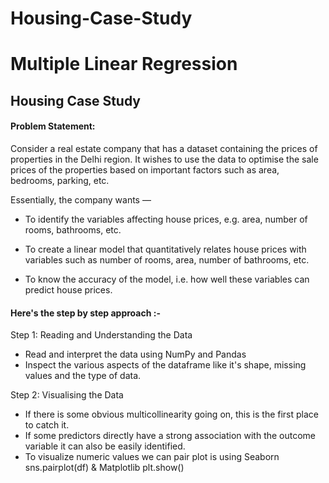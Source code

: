 # Housing-Case-Study
# Multiple Linear Regression
## Housing Case Study

#### Problem Statement:

Consider a real estate company that has a dataset containing the prices of properties in the Delhi region. It wishes to use the data to optimise the sale prices of the properties based on important factors such as area, bedrooms, parking, etc.

Essentially, the company wants —

- To identify the variables affecting house prices, e.g. area, number of rooms, bathrooms, etc.

- To create a linear model that quantitatively relates house prices with variables such as number of rooms, area, number of bathrooms, etc.

- To know the accuracy of the model, i.e. how well these variables can predict house prices.

#### Here's the step by step approach :-

Step 1: Reading and Understanding the Data  
- Read and interpret the data using NumPy and Pandas
- Inspect the various aspects of the dataframe like it's shape, missing values and the type of data.

Step 2: Visualising the Data
- If there is some obvious multicollinearity going on, this is the first place to catch it.
- If some predictors directly have a strong association with the outcome variable it can also be easily identified.
- To visualize numeric values we can pair plot is using Seaborn sns.pairplot(df) & Matplotlib plt.show()
